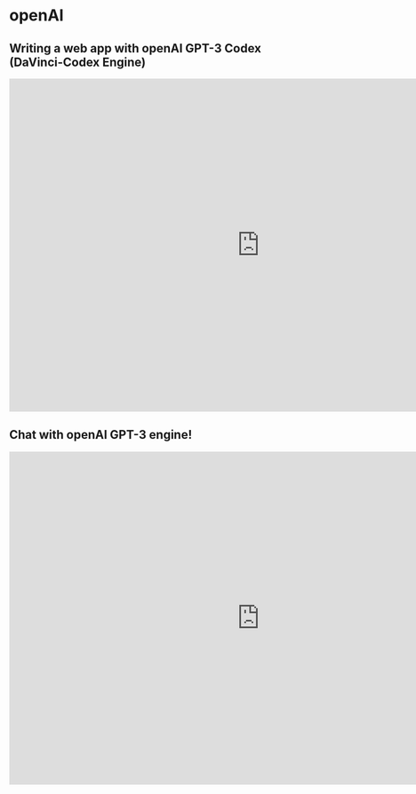 # openAI


## Writing a web app with openAI GPT-3 Codex (DaVinci-Codex Engine)

<iframe width="900" height="600" src="https://www.youtube.com/embed/f_WcUDj8RJY" title="YouTube video player" frameborder="0" allow="accelerometer; autoplay; clipboard-write; encrypted-media; gyroscope; picture-in-picture; web-share" allowfullscreen></iframe>



## Chat with openAI GPT-3 engine!

<iframe width="900" height="600" src="https://www.youtube.com/embed/K_xX5F5j4S0" title="YouTube video player" frameborder="0" allow="accelerometer; autoplay; clipboard-write; encrypted-media; gyroscope; picture-in-picture; web-share" allowfullscreen></iframe>